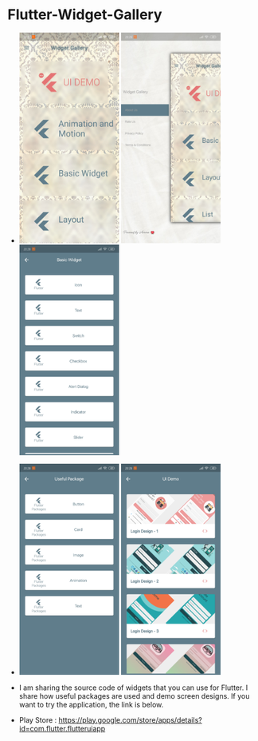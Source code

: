 # Flutter-Widget-Gallery

- <img src="ss1.jpg" width=200> <img src="ss3.jpg" width=200> <img src="ss4.jpg" width=200>
- <img src="ss5.jpg" width=200> <img src="ss6.jpg" width=200>

- I am sharing the source code of widgets that you can use for Flutter. I share how useful packages are used and demo screen designs. If you want to try the application, the link is below.

- Play Store : https://play.google.com/store/apps/details?id=com.flutter.flutteruiapp
